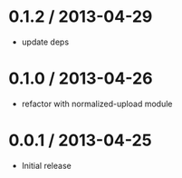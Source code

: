 
0.1.2 / 2013-04-29 
==================

  * update deps

0.1.0 / 2013-04-26 
==================

  * refactor with normalized-upload module

0.0.1 / 2013-04-25 
==================

  * Initial release 
